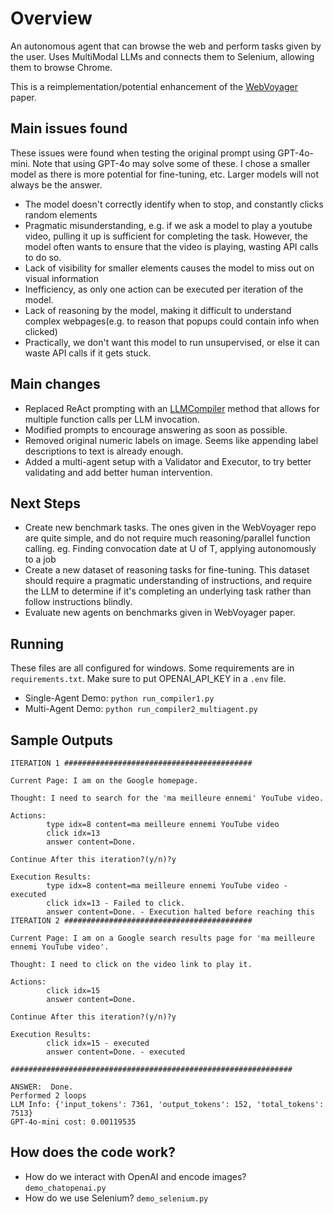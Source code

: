 # Overview

An autonomous agent that can browse the web and perform tasks given by the user. Uses MultiModal LLMs and connects them to Selenium, allowing them to browse Chrome.

This is a reimplementation/potential enhancement of the [WebVoyager](https://arxiv.org/abs/2401.13919) paper.

## Main issues found
These issues were found when testing the original prompt using GPT-4o-mini. Note that using GPT-4o may solve some of these. I chose a smaller model as there is more potential for fine-tuning, etc. Larger models will not always be the answer.

- The model doesn't correctly identify when to stop, and constantly clicks random elements
- Pragmatic misunderstanding, e.g. if we ask a model to play a youtube video, pulling it up is sufficient for completing the task. However, the model often wants to ensure that the video is playing, wasting API calls to do so.
- Lack of visibility for smaller elements causes the model to miss out on visual information
- Inefficiency, as only one action can be executed per iteration of the model.
- Lack of reasoning by the model, making it difficult to understand complex webpages(e.g. to reason that popups could contain info when clicked)
- Practically, we don't want this model to run unsupervised, or else it can waste API calls if it gets stuck.

## Main changes
- Replaced ReAct prompting with an [LLMCompiler](https://arxiv.org/abs/2312.04511) method that allows for multiple function calls per LLM invocation.
- Modified prompts to encourage answering as soon as possible.
- Removed original numeric labels on image. Seems like appending label descriptions to text is already enough.
- Added a multi-agent setup with a Validator and Executor, to try better validating and add better human intervention.

## Next Steps
- Create new benchmark tasks. The ones given in the WebVoyager repo are quite simple, and do not require much reasoning/parallel function calling. eg. Finding convocation date at U of T, applying autonomously to a job
- Create a new dataset of reasoning tasks for fine-tuning. This dataset should require a pragmatic understanding of instructions, and require the LLM to determine if it's completing an underlying task rather than follow instructions blindly.
- Evaluate new agents on benchmarks given in WebVoyager paper.

## Running

These files are all configured for windows. Some requirements are in `requirements.txt`. Make sure to put OPENAI_API_KEY in a `.env` file.

- Single-Agent Demo: `python run_compiler1.py`
- Multi-Agent Demo: `python run_compiler2_multiagent.py`

## Sample Outputs

```
ITERATION 1 ##########################################

Current Page: I am on the Google homepage.

Thought: I need to search for the 'ma meilleure ennemi' YouTube video.

Actions:
        type idx=8 content=ma meilleure ennemi YouTube video
        click idx=13
        answer content=Done.

Continue After this iteration?(y/n)?y

Execution Results:
        type idx=8 content=ma meilleure ennemi YouTube video - executed
        click idx=13 - Failed to click.
        answer content=Done. - Execution halted before reaching this
ITERATION 2 ##########################################

Current Page: I am on a Google search results page for 'ma meilleure ennemi YouTube video'.

Thought: I need to click on the video link to play it.

Actions:
        click idx=15
        answer content=Done.

Continue After this iteration?(y/n)?y

Execution Results:
        click idx=15 - executed
        answer content=Done. - executed

###############################################################

ANSWER:  Done.
Performed 2 loops
LLM Info: {'input_tokens': 7361, 'output_tokens': 152, 'total_tokens': 7513}
GPT-4o-mini cost: 0.00119535
```

## How does the code work?

- How do we interact with OpenAI and encode images? `demo_chatopenai.py`
- How do we use Selenium? `demo_selenium.py`